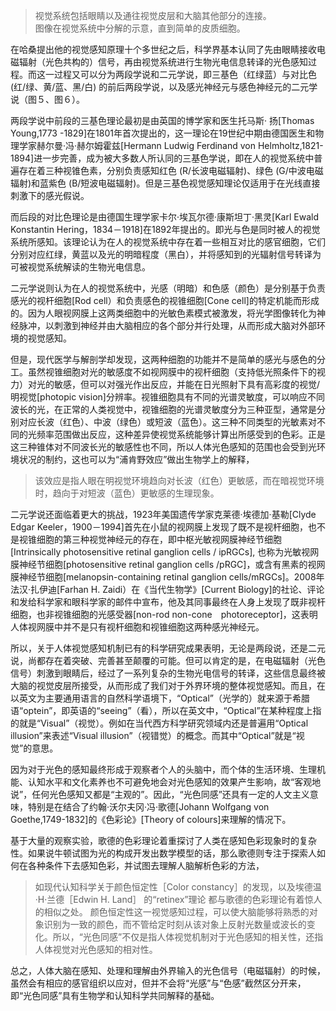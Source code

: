 >视觉系统包括眼睛以及通往视觉皮层和大脑其他部分的连接。  
>图像在视觉系统中分解的示意，直到简单的皮质细胞。  

在哈桑提出他的视觉感知原理十个多世纪之后，科学界基本认同了先由眼睛接收电磁辐射（光色共构的）信号，再由视觉系统进行生物光电信息转译的光色感知过程。而这一过程又可以分为两段学说和二元学说，即三基色（红绿蓝）与对比色(红/绿、黄/蓝、黑/白) 的前后两段学说，以及感光神经元与感色神经元的二元学说（图５、图６）。

两段学说中前段的三基色理论最初是由英国的博学家和医生托马斯· 扬[Thomas Young,1773 -1829]在1801年首次提出的，这一理论在19世纪中期由德国医生和物理学家赫尔曼·冯·赫尔姆霍兹[Hermann Ludwig Ferdinand von Helmholtz,1821-1894]进一步完善，成为被大多数人所认同的三基色学说，即在人的视觉系统中普遍存在着三种视锥色素，分别负责感知红色 (R/长波电磁辐射)、绿色 (G/中波电磁辐射)和蓝紫色 (B/短波电磁辐射)。但是三基色视觉感知理论仅适用于在光线直接刺激下的感光假说。

而后段的对比色理论是由德国生理学家卡尔·埃瓦尔德·康斯坦丁·黑灵[Karl Ewald Konstantin Hering，1834－1918]在1892年提出的。即光与色是同时被人的视觉系统所感知。该理论认为在人的视觉系统中存在着一些相互对比的感官细胞，它们分别对应红绿，黄蓝以及光的明暗程度（黑白），并将感知到的光辐射信号转译为可被视觉系统解读的生物光电信息。

二元学说则认为在人的视觉系统中，光感（明暗）和色感（颜色）是分别基于负责感光的视杆细胞[Rod cell）和负责感色的视锥细胞[Cone cell]的特定机能而形成的。因为人眼视网膜上这两类细胞中的光敏色素模式被激发，将光学图像转化为神经脉冲，以刺激到神经并由大脑相应的各个部分并行处理，从而形成大脑对外部环境的视觉感知。

但是，现代医学与解剖学却发现，这两种细胞的功能并不是简单的感光与感色的分工。虽然视锥细胞对光的敏感度不如视网膜中的视杆细胞（支持低光照条件下的视力）对光的敏感，但可以对强光作出反应，并能在日光照射下具有高彩度的视觉/明视觉[photopic vision]分辨率。视锥细胞具有不同的光谱灵敏度，可以响应不同波长的光，在正常的人类视觉中，视锥细胞的光谱灵敏度分为三种亚型，通常是分别对应长波（红色）、中波（绿色）或短波（蓝色）。这三种不同类型的光敏素对不同的光频率范围做出反应，这种差异使视觉系统能够计算出所感受到的色彩。正是这三种锥体对不同波长光的敏感性也不同，所以人体光色感知的范围也会受到光环境状况的制约，这也可以为“浦肯野效应”做出生物学上的解释，
>该效应是指人眼在明视觉环境趋向对长波（红色）更敏感，而在暗视觉环境时，趋向于对短波（蓝色）更敏感的生理现象。   

二元学说还面临着更大的挑战，1923年美国遗传学家克莱德·埃德加·基勒[Clyde Edgar Keeler，1900－1994]首先在小鼠的视网膜上发现了既不是视杆细胞，也不是视锥细胞的第三种视觉神经元的存在，即中枢光敏视网膜神经节细胞[Intrinsically photosensitive retinal ganglion cells / ipRGCs], 也称为光敏视网膜神经节细胞[photosensitive retinal ganglion cells /pRGC]，或含有黑素的视网膜神经节细胞[melanopsin-containing retinal ganglion cells/mRGCs]。2008年法汉·扎伊迪[Farhan H. Zaidi）在《当代生物学》[Current Biology]的社论、评论和发给科学家和眼科学家的邮件中宣布，他及其同事最终在人身上发现了既非视杆细胞，也非视锥细胞的光感受器[non-rod non-cone　photoreceptor]，这表明人体视网膜中并不是只有视杆细胞和视锥细胞这两种感光神经元。 

所以，关于人体视觉感知机制已有的科学研究成果表明，无论是两段说，还是二元说，尚都存在着突破、完善甚至颠覆的可能。但可以肯定的是，在电磁辐射（光色信号）刺激到眼睛后，经过了一系列复杂的生物光电信号的转译，这些信息最终被大脑的视觉皮层所接受，从而形成了我们对于外界环境的整体视觉感知。而且，在以英文为主要通用语言的自然科学语境下，“Optical”（光学的）就来源于希腊语“optein”，即英语的“seeing”（看），所以在英文中，“Optical”在某种程度上指的就是“Visual”（视觉）。例如在当代西方科学研究领域内还是普遍用“Optical illusion”来表述“Visual illusion”（视错觉）的概念。而其中“Optical”就是“视觉”的意思。

因为对于光色的感知最终形成于观察者个人的头脑中，而个体的生活环境、生理机能、认知水平和文化素养也不可避免地会对光色感知的效果产生影响，故“客观地说”，任何光色感知又都是“主观的”。因此，“光色同感”还具有一定的人文主义意味，特别是在结合了约翰·沃尔夫冈·冯·歌德[Johann Wolfgang von Goethe,1749-1832]的《色彩论》[Theory of colours]来理解的情况下。

基于大量的观察实验，歌德的色彩理论着重探讨了人类在感知色彩现象时的复杂性。如果说牛顿试图为光的构成开发出数学模型的话，那么歌德则专注于探索人如何在各种条件下去感知色彩，并试图去理解人脑解析色彩的方法，

>如现代认知科学关于颜色恒定性［Color constancy］的发现，以及埃德温·H·兰德［Edwin H. Land］ 的“retinex”理论 都与歌德的色彩理论有着惊人的相似之处。 颜色恒定性这一视觉感知过程，可以使大脑能够将熟悉的对象识别为一致的颜色，而不管给定时刻从该对象上反射光数量或波长的变化。所以，“光色同感”不仅是指人体视觉机制对于光色感知的相关性，还指人体视觉对光色感知的相对性。

总之，人体大脑在感知、处理和理解由外界输入的光色信号（电磁辐射）的时候，虽然会有相应的感官组织以应对，但并不会将“光感”与“色感”截然区分开来，即“光色同感”具有生物学和认知科学共同解释的基础。


</br>
</br>
</br>